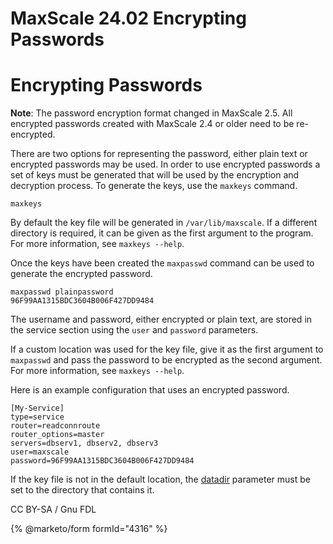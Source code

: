
# MaxScale 24.02 Encrypting Passwords

# Encrypting Passwords


**Note**: The password encryption format changed in MaxScale 2.5. All
 encrypted passwords created with MaxScale 2.4 or older need to be
 re-encrypted.


There are two options for representing the password, either plain text or
encrypted passwords may be used. In order to use encrypted passwords a set of
keys must be generated that will be used by the encryption and decryption
process. To generate the keys, use the `maxkeys` command.



```
maxkeys
```



By default the key file will be generated in `/var/lib/maxscale`. If a different
directory is required, it can be given as the first argument to the program. For
more information, see `maxkeys --help`.


Once the keys have been created the `maxpasswd` command can be used to generate
the encrypted password.



```
maxpasswd plainpassword
96F99AA1315BDC3604B006F427DD9484
```



The username and password, either encrypted or plain text, are stored in the
service section using the `user` and `password` parameters.


If a custom location was used for the key file, give it as the first argument to
`maxpasswd` and pass the password to be encrypted as the second argument. For
more information, see `maxkeys --help`.


Here is an example configuration that uses an encrypted password.



```
[My-Service]
type=service
router=readconnroute
router_options=master
servers=dbserv1, dbserv2, dbserv3
user=maxscale
password=96F99AA1315BDC3604B006F427DD9484
```



If the key file is not in the default location, the
[datadir](../maxscale-24-02getting-started/mariadb-maxscale-2402-maxscale-2402-mariadb-maxscale-configuration-guide.md) parameter must be
set to the directory that contains it.


CC BY-SA / Gnu FDL


{% @marketo/form formId="4316" %}
